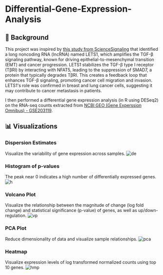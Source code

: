 # Differential-Gene-Expression-Analysis
## 📝 Background
This project was inspired by [this study from ScienceSignaling](https://www.science.org/doi/10.1126/scisignal.adf1947#sec-4) that identified a long noncoding RNA (lncRNA) named LETS1, which amplifies the TGF-β signaling pathway, known for driving epithelial-to-mesenchymal transition (EMT) and cancer progression. LETS1 stabilizes the TGF-β type I receptor (TβRI) by interacting with NFAT5, leading to the suppression of SMAD7, a protein that typically degrades TβRI. This creates a feedback loop that enhances TGF-β signaling, promoting cancer cell migration and invasion. LETS1's role was confirmed in breast and lung cancer cells, suggesting it may contribute to cancer metastasis in patients.

I then performed a differential gene expression analysis (in R using DESeq2) on the RNA-seq counts extracted from [NCBI GEO (Gene Experssion Omnibus) - GSE203119](https://www.ncbi.nlm.nih.gov/geo/query/acc.cgi?acc=GSE203119). 

## 📊 Visualizations
### Dispersion Estimates
Visualize the variability of gene expression across samples. 
![de](https://github.com/ndomah001/Differential-Gene-Expression-Analysis/blob/main/Dispersion%20Estimates.png)
### Histogram of p-values
The peak near 0 indicates a high number of differentially expressed genes. 
![h](https://github.com/ndomah001/Differential-Gene-Expression-Analysis/blob/main/p-value%20Histogram.png)
### Volcano Plot
Visualize the relationship between the magnitude of change (log fold change) and statistical significance (p-value) of genes, as well as up/down-regulation. 
![vp](https://github.com/ndomah001/Differential-Gene-Expression-Analysis/blob/main/Volcano%20Plot.png)
### PCA Plot
Reduce dimensionality of data and visualize sample relationships.
![pca](https://github.com/ndomah001/Differential-Gene-Expression-Analysis/blob/main/PCA%20Plot.png)
### Heatmap
Visualize expression levels of log transformed normalized counts using top 10 genes. 
![hmp](https://github.com/ndomah001/Differential-Gene-Expression-Analysis/blob/main/Heatmap%20(top%2010%20genes).png)
